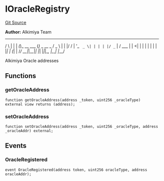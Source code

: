 # IOracleRegistry
[Git Source](https://github.com/Alkimiya/v2.1-core/tree/comments-docs/blob/ee3e12bcce8690315f313782a9d6014a1b843773/contracts/interfaces/oracle/IOracleRegistry.sol)

**Author:**
Alkimiya Team

_    _ _    _           _
/ \  | | | _(_)_ __ ___ (_)_   _  __ _
/ _ \ | | |/ / | '_ ` _ \| | | | |/ _` |
/ ___ \| |   <| | | | | | | | |_| | (_| |
/_/   \_\_|_|\_\_|_| |_| |_|_|\__, |\__,_|
|___/

Alkimiya Oracle addresses


## Functions
### getOracleAddress


```solidity
function getOracleAddress(address _token, uint256 _oracleType) external view returns (address);
```

### setOracleAddress


```solidity
function setOracleAddress(address _token, uint256 _oracleType, address _oracleAddr) external;
```

## Events
### OracleRegistered

```solidity
event OracleRegistered(address token, uint256 oracleType, address oracleAddr);
```

